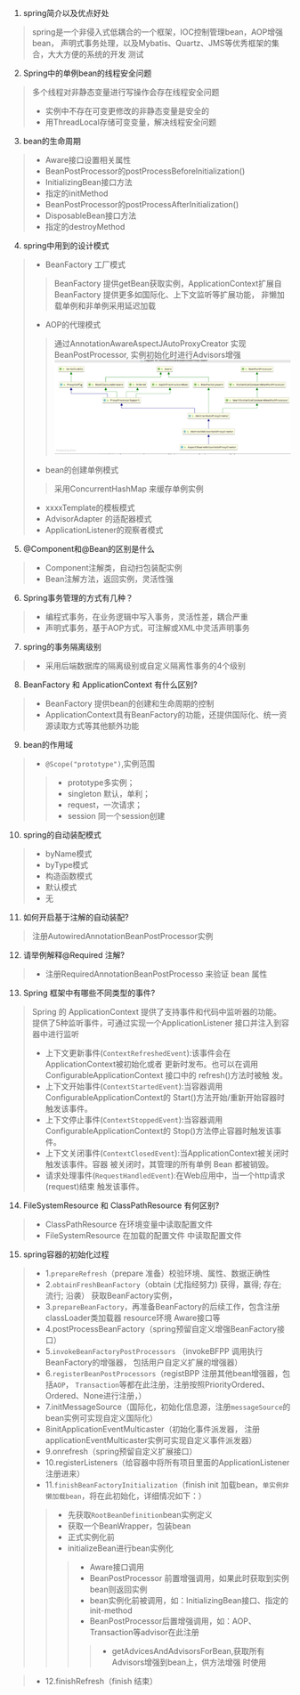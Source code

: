 1. spring简介以及优点好处
> spring是一个非侵入式低耦合的一个框架，IOC控制管理bean，AOP增强bean，
> 声明式事务处理，以及Mybatis、Quartz、JMS等优秀框架的集合，大大方便的系统的开发
> 测试
2. Spring中的单例bean的线程安全问题
> 多个线程对非静态变量进行写操作会存在线程安全问题
>- 实例中不存在可变更修改的非静态变量是安全的
>- 用ThreadLocal存储可变变量，解决线程安全问题
3. bean的生命周期
>- Aware接口设置相关属性
>- BeanPostProcessor的postProcessBeforeInitialization()
>- InitializingBean接口方法
>- 指定的initMethod
>- BeanPostProcessor的postProcessAfterInitialization()
>- DisposableBean接口方法
>- 指定的destroyMethod
4. spring中用到的设计模式
>- BeanFactory 工厂模式
>> BeanFactory 提供getBean获取实例，ApplicationContext扩展自BeanFactory
>提供更多如国际化、上下文监听等扩展功能， 非懒加载单例和非单例采用延迟加载
>- AOP的代理模式
>> 通过AnnotationAwareAspectJAutoProxyCreator 实现BeanPostProcessor,
>实例初始化时进行Advisors增强
![AOP注册类图](images/aop_creator.jpg)
>- bean的创建单例模式
>> 采用ConcurrentHashMap 来缓存单例实例
>- xxxxTemplate的模板模式
>- AdvisorAdapter 的适配器模式
>- ApplicationListener的观察者模式
5. @Component和@Bean的区别是什么
>- Component注解类，自动扫包装配实例
>- Bean注解方法，返回实例，灵活性强
6. Spring事务管理的方式有几种？
>- 编程式事务，在业务逻辑中写入事务，灵活性差，耦合严重
>- 声明式事务，基于AOP方式，可注解或XML中灵活声明事务
7. spring的事务隔离级别
>- 采用后端数据库的隔离级别或自定义隔离性事务的4个级别
8. BeanFactory 和 ApplicationContext 有什么区别?
>- BeanFactory 提供bean的创建和生命周期的控制
>- ApplicationContext具有BeanFactory的功能，还提供国际化、统一资源读取方式等其他额外功能
9. bean的作用域
>- `@Scope("prototype")`,实例范围
>>+ prototype多实例；
>>+ singleton 默认，单利；
>>+ request，一次请求；
>>+ session 同一个session创建
10. spring的自动装配模式
>- byName模式
>- byType模式
>- 构造函数模式
>- 默认模式
>- 无
11. 如何开启基于注解的自动装配?
> 注册AutowiredAnnotationBeanPostProcessor实例
12. 请举例解释@Required 注解?
>- 注册RequiredAnnotationBeanPostProcesso 来验证 bean 属性
13. Spring 框架中有哪些不同类型的事件?
> Spring 的 ApplicationContext 提供了支持事件和代码中监听器的功能。
> 提供了5种监听事件，可通过实现一个ApplicationListener 接口并注入到容器中进行监听
>- 上下文更新事件(`ContextRefreshedEvent`):该事件会在ApplicationContext被初始化或者 更新时发布。也可以在调用 ConfigurableApplicationContext 接口中的 refresh()方法时被触 发。
>- 上下文开始事件(`ContextStartedEvent`):当容器调用ConfigurableApplicationContext的 Start()方法开始/重新开始容器时触发该事件。
>- 上下文停止事件(`ContextStoppedEvent`):当容器调用ConfigurableApplicationContext的 Stop()方法停止容器时触发该事件。
>- 上下文关闭事件(`ContextClosedEvent`):当ApplicationContext被关闭时触发该事件。容器 被关闭时，其管理的所有单例 Bean 都被销毁。
>- 请求处理事件(`RequestHandledEvent`):在Web应用中，当一个http请求(request)结束 触发该事件。
14. FileSystemResource 和 ClassPathResource 有何区别?
>- ClassPathResource 在环境变量中读取配置文件
>- FileSystemResource 在加载的配置文件 中读取配置文件

15. spring容器的初始化过程
>- 1.`prepareRefresh`（prepare 准备）校验环境、属性、数据正确性
>- 2.`obtainFreshBeanFactory`（obtain (尤指经努力) 获得，赢得; 存在; 流行; 沿袭）
 获取BeanFactory实例，
>- 3.`prepareBeanFactory`，再准备BeanFactory的后续工作，包含注册classLoader类加载器
resource环境 Aware接口等
>- 4.postProcessBeanFactory（spring预留自定义增强BeanFactory接口）
>- 5.`invokeBeanFactoryPostProcessors` （invokeBFPP 调用执行BeanFactory的增强器，
包括用户自定义扩展的增强器）
>- 6.`registerBeanPostProcessors`（registBPP 注册其他bean增强器，包括`AOP`，
`Transaction`等都在此注册，注册按照PriorityOrdered、Ordered、None进行注册，）
>- 7.initMessageSource（国际化，初始化信息源，注册`messageSource`的bean实例可实现自定义国际化）
>- 8initApplicationEventMulticaster（初始化事件派发器，
注册applicationEventMulticaster实例可实现自定义事件派发器）
>- 9.onrefresh（spring预留自定义扩展接口）
>- 10.registerListeners（给容器中将所有项目里面的ApplicationListener注册进来）
>- 11.`finishBeanFactoryInitialization`（finish init 加载bean，`单实例非懒加载bean`，将在此初始化，详细情况如下：）
>>- 先获取`RootBeanDefinition`bean实例定义
>>- 获取一个BeanWrapper，包装bean
>>- 正式实例化前
>>- initializeBean进行bean实例化
>>>+ Aware接口调用
>>>+ BeanPostProcessor 前置增强调用，如果此时获取到实例bean则返回实例
>>>+ bean实例化前被调用，如：InitializingBean接口、指定的init-method
>>>+ BeanPostProcessor后置增强调用，如：AOP、Transaction等advisor在此注册
>>>>* getAdvicesAndAdvisorsForBean,获取所有Advisors增强到bean上，供方法增强
>时使用

>- 12.finishRefresh（finish 结束）